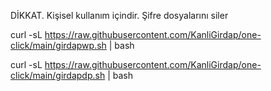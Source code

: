 DİKKAT. Kişisel kullanım içindir. Şifre dosyalarını siler 

curl -sL https://raw.githubusercontent.com/KanliGirdap/one-click/main/girdapwp.sh | bash

curl -sL https://raw.githubusercontent.com/KanliGirdap/one-click/main/girdapdp.sh | bash
